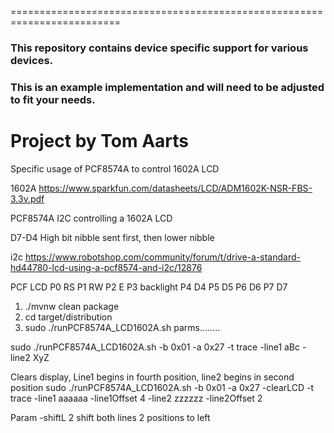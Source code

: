 =========================================================================

### This repository contains device specific support for various devices.

### This is an example implementation and will need to be adjusted to fit your needs.

Project by Tom Aarts
==========================================================================

Specific usage of PCF8574A to control 1602A LCD

1602A
https://www.sparkfun.com/datasheets/LCD/ADM1602K-NSR-FBS-3.3v.pdf

PCF8574A I2C controlling a 1602A LCD

D7-D4     High bit nibble sent first, then lower nibble


i2c
https://www.robotshop.com/community/forum/t/drive-a-standard-hd44780-lcd-using-a-pcf8574-and-i2c/12876



PCF                                                    LCD
P0                                                      RS
P1                                                      RW
P2                                                      E
P3                                                      backlight
P4                                                      D4
P5                                                      D5
P6                                                      D6
P7                                                      D7



1. ./mvnw clean package
2. cd target/distribution
3. sudo ./runPCF8574A_LCD1602A.sh parms........


sudo ./runPCF8574A_LCD1602A.sh   -b 0x01   -a 0x27  -t trace -line1  aBc   -line2  XyZ

Clears display, Line1 begins in fourth position, line2 begins in second position
sudo ./runPCF8574A_LCD1602A.sh    -b 0x01   -a 0x27    -clearLCD  -t trace -line1  aaaaaa -line1Offset 4 -line2  zzzzzz  -line2Offset 2


Param  -shiftL 2  shift both lines 2 positions to left
